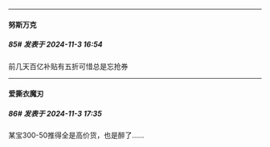 ﻿
*****

####  努斯万克  
##### 85#       发表于 2024-11-3 16:54

前几天百亿补贴有五折可惜总是忘抢券


*****

####  爱撕衣魔刃  
##### 86#       发表于 2024-11-3 17:35

某宝300-50推得全是高价货，也是醉了……

